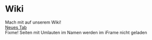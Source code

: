 <h1>Wiki</h1>
<div class="row">
<div class="span4">Mach mit auf unserem Wiki!</div>
<div class="span1 offset7"><a class="btn" href="http://wireless.subsignal.org" target="_blank">Neues&nbsp;Tab</a></div>
</div>
<div class="row">	 	
<div class="span6"><span class="label label-warning">Fixme!</span> Seiten mit Umlauten im Namen werden im iFrame nicht geladen</div>
</div>
<div>&nbsp;</div>